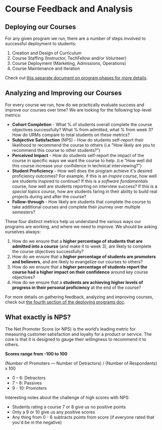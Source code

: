 # Course Feedback and Analysis

## Deploying our Courses

For any given program we run, there are a number of steps involved to successful deployment to students:

1. Creation and Design of Curriculum
2. Course Staffing \(Instructor, TechFellow and/or Volunteer\)
3. Course Deployment \(Marketing, Admissions, Operations\)
4. Course Maintenance and Iteration

Check out [this separate document on program phases for more details](course-design-and-deployment/).

## Analyzing and Improving our Courses

For every course we run, how do we practically evaluate success and improve our courses over time? We are looking for the following top-level metrics:

* **Cohort Completion** - What % of students overall complete the course objectives successfully? What % from admitted, what % from week 3? How do URMs compare to total students on these metrics?
* **Subjective Satisfaction** \(NPS\) - How do students self-report their likelihood to recommend the course to others \(i.e "How likely are you to recommend this course to other students?"\)
* **Perceived Impact** - How do students self-report the impact of the course in specific ways we want the course to help. \(i.e "How well did this course increase your confidence in technical interviewing?"\)
* **Student Proficiency** - How well does the program achieve it's desired proficiency outcomes? For example, if this is an _inspire course_, how well are students inspired to continue? If this is a _software fundamentals_ course, how well are students reporting on interview success? If this is a _special topics course_, how are students faring in their ability to build real projects during and after the course?
* **Follow-through** - How likely are students that complete the course to take additional courses and complete their journey over multiple semesters?

These four distinct metrics help us understand the various ways our programs are working, and where we need to improve. We should be asking ourselves always:

1. How do we ensure that a **higher percentage of students that are admitted into a course** \(and make it to week 3\), are likely to complete the course objectives successfully?
2. How do we ensure that a **higher percentage of students are promoters and believers**, and are likely to evangelize our courses to others?
3. How do we ensure that a **higher percentage of students report the course had a higher impact on their confidence** around key course objectives?
4. How do we ensure that a **students are achieving higher levels of progress in their personal proficiency** at the end of the course? 

For more details on gathering feedback, analyzing and improving courses, check out [the fourth section of the deploying programs doc](course-design-and-deployment/#4-Course-Maintenance-and-Iteration).

## What exactly is NPS?

The Net Promoter Score \(or NPS\) is the world’s leading metric for measuring customer satisfaction and loyalty for a product or service. The core is that it is designed to gauge their willingness to recommend it to others.

**Scores range from -100 to 100**

\(Number of Promoters — Number of Detractors\) / \(Number of Respondents\) x 100

* 0 – 6: Detractors
* 7 – 8: Passives
* 9 - 10: Promoters

Interesting notes about the challenge of high scores with NPS:

* Students rating a course 7 or 8 give us no positive points
* Only a 9 or 10 give us any positive scores
* Any thing from 0 - 6 subtracts points from score \(if everyone rated that you'd be in the negative\)

